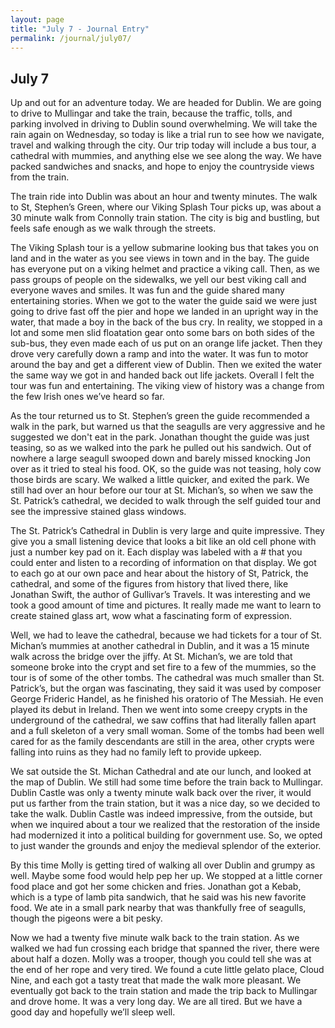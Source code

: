 ```yaml
---
layout: page
title: "July 7 - Journal Entry"
permalink: /journal/july07/
---
```


## July 7

Up and out for an adventure today. We are headed for Dublin. We are going to drive to Mullingar and take the train, because the traffic, tolls, and parking involved in driving to Dublin sound overwhelming. We will take the rain again on Wednesday, so today is like a trial run to see how we navigate, travel and walking through the city. Our trip today will include a bus tour, a cathedral with mummies, and anything else we see along the way. We have packed sandwiches and snacks, and hope to enjoy the countryside views from the train. 

The train ride into Dublin was about an hour and twenty minutes. The walk to St, Stephen’s Green, where our Viking Splash Tour picks up, was about a 30 minute walk from Connolly train station. The city is big and bustling, but feels safe enough as we walk through the streets. 

The Viking Splash tour is a yellow submarine looking bus that takes you on land and in the water as you see views in town and in the bay. The guide has everyone put on a viking helmet and practice a viking call. Then, as we pass groups of people on the sidewalks, we yell our best viking call and everyone waves and smiles. It was fun and the guide shared many entertaining stories. When we got to the water the guide said we were just going to drive fast off the pier and hope we landed in an upright way in the water, that made a boy in the back of the bus cry. In reality, we stopped in a lot and some men slid floatation gear onto some bars on both sides of the sub-bus, they even made each of us put on an orange life jacket. Then they drove very carefully down a ramp and into the water. It was fun to motor around the bay and get a different view of Dublin. Then we exited the water the same way we got in and handed back out life jackets. Overall I felt the tour was fun and entertaining. The viking view of history was a change from the few Irish ones we’ve heard so far. 

As the tour returned us to St. Stephen’s green the guide recommended a walk in the park, but warned us that the seagulls are very aggressive and he suggested we don't eat in the park. Jonathan thought the guide was just teasing, so as we walked into the park he pulled out his sandwich. Out of nowhere a large seagull swooped down and barely missed knocking Jon over as it tried to steal his food. OK, so the guide was not teasing, holy cow those birds are scary. We walked a little quicker, and exited the park. We still had over an hour before our tour at St. Michan’s, so when we saw the St. Patrick’s cathedral, we decided to walk through the self guided tour and see the impressive stained glass windows. 

The St. Patrick’s Cathedral in Dublin is very large and quite impressive. They give you a small listening device that looks a bit like an old cell phone with just a number key pad on it. Each display was labeled with a # that you could enter and listen to a recording of information on that display. We got to each go at our own pace and hear about the history of St, Patrick, the cathedral, and some of the figures from history that lived there, like Jonathan Swift, the author of Gullivar’s Travels. It was interesting and we took a good amount of time and pictures. It really made me want to learn to create stained glass art, wow what a fascinating form of expression. 

Well, we had to leave the cathedral, because we had tickets for a tour of St. Michan’s mummies at another cathedral in Dublin, and it was a 15 minute walk across the bridge over the jiffy. At St. Michan’s, we are told that someone broke into the crypt and set fire to a few of the mummies, so the tour is of some of the other tombs. The cathedral was much smaller than St. Patrick’s, but the organ was fascinating, they said it was used by composer George Frideric Handel, as he finished his oratorio of The Messiah. He even played its debut in Ireland. Then we went into some creepy crypts in the underground of the cathedral, we saw coffins that had literally fallen apart and a full skeleton of a very small woman. Some of the tombs had been well cared for as the family descendants are still in the area, other crypts were falling into ruins as they had no family left to provide upkeep. 

We sat outside the St. Michan Cathedral and ate our lunch, and looked at the map of Dublin. We still had some time before the train back to Mullingar. Dublin Castle was only a twenty minute walk back over the river, it would put us farther from the train station, but it was a nice day, so we decided to take the walk. Dublin Castle was indeed impressive, from the outside, but when we inquired about a tour we realized that the restoration of the inside had modernized it into a political building for government use. So, we opted to just wander the grounds and enjoy the medieval splendor of the exterior. 

By this time Molly is getting tired of walking all over Dublin and grumpy as well. Maybe some food would help pep her up. We stopped at a little corner food place and got her some chicken and fries. Jonathan got a Kebab, which is a type of lamb pita sandwich, that he said was his new favorite food. We ate in a small park nearby that was thankfully free of seagulls, though the pigeons were a bit pesky. 

Now we had a twenty five minute walk back to the train station. As we walked we had fun crossing each bridge that spanned the river, there were about half a dozen. Molly was a trooper, though you could tell she was at the end of her rope and very tired. We found a cute little gelato place, Cloud Nine, and each got a tasty treat that made the walk more pleasant. We eventually got back to the train station and made the trip back to Mullingar and drove home. It was a very long day. We are all tired. But we have a good day and hopefully we’ll sleep well.
